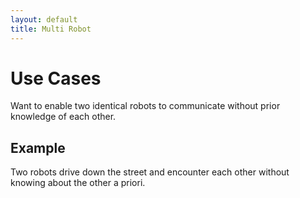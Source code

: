 ```yaml
---
layout: default
title: Multi Robot
---
```


# Use Cases

Want to enable two identical robots to communicate without prior knowledge of each other. 


## Example

Two robots drive down the street and encounter each other without knowing about the other a priori. 



